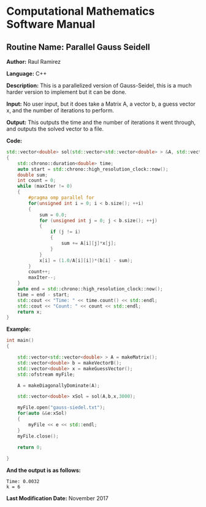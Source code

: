 # Computational Mathematics Software Manual

## **Routine Name:** Parallel Gauss Seidell

**Author:** Raul Ramirez

**Language:** C++

**Description:**  This is a parallelized version of Gauss-Seidel, this is a much harder version to implement but it can be done. 


**Input:** No user input, but it does take a Matrix A, a vector b, a guess vector x, and the number of iterations to perform. 

**Output:** This outputs the time and the number of iterations it went through, and outputs the solved vector to a file.

**Code:**
```C++
std::vector<double> sol(std::vector<std::vector<double> > &A, std::vector<double> &b, std::vector<double> &x, int maxIter)
{
	std::chrono::duration<double> time;
	auto start = std::chrono::high_resolution_clock::now();
	double sum;
	int count = 0;
	while (maxIter != 0)
	{
		#pragma omp parallel for
		for(unsigned int i = 0; i < b.size(); ++i)
		{
			sum = 0.0;
			for (unsigned int j = 0; j < b.size(); ++j)
			{
				if (j != i)
				{
					sum += A[i][j]*x[j];
				}
			}
			x[i] = (1.0/A[i][i])*(b[i] - sum);
		}
		count++;
		maxIter--;
	}
	auto end = std::chrono::high_resolution_clock::now();
	time = end - start;
	std::cout << "Time: " << time.count() << std::endl;
	std::cout << "Count: " << count << std::endl;
	return x;
}
```

**Example:**

```C++
int main()
{

	std::vector<std::vector<double> > A = makeMatrix();
	std::vector<double> b = makeVectorB();
	std::vector<double> x = makeGuessVector();
	std::ofstream myFile;

	A = makeDiagonallyDominate(A);

	std::vector<double> xSol = sol(A,b,x,3000);

	myFile.open("gauss-siedel.txt");
	for(auto &&e:xSol)
	{
		myFile << e << std::endl;
	}
	myFile.close();
		
	return 0;

}
```


**And the output is as follows:**  
```
Time: 0.0032
k = 6
```

**Last Modification Date:**
November 2017

